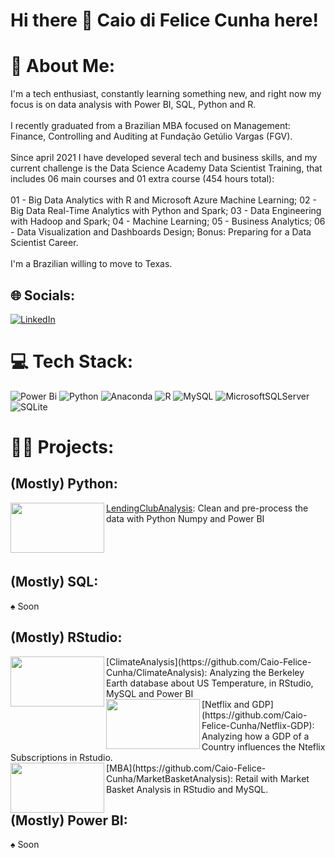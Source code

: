 # Hi there 👋 Caio di Felice Cunha here!

# 💫 About Me:
I'm a tech enthusiast, constantly learning something new, and right now my focus is on data analysis with Power BI, SQL, Python and R.<br><br>I recently graduated from a Brazilian MBA focused on Management: Finance, Controlling and Auditing at Fundação Getúlio Vargas (FGV).<br><br>Since april 2021 I have developed several tech and business skills, and my current challenge is the Data Science Academy Data Scientist Training, that includes 06 main courses and 01 extra course (454 hours total): <br><br>01 - Big Data Analytics with R and Microsoft Azure Machine Learning; 02 - Big Data Real-Time Analytics with Python and Spark; 03 - Data Engineering with Hadoop and Spark; 04 - Machine Learning; 05 - Business Analytics; 06 - Data Visualization and Dashboards Design; Bonus: Preparing for a Data Scientist Career.<br><br>I'm a Brazilian willing to move to Texas.


## 🌐 Socials:
[![LinkedIn](https://img.shields.io/badge/LinkedIn-%230077B5.svg?logo=linkedin&logoColor=white)](https://linkedin.com/in/caio-felicio-cunha) 

# 💻 Tech Stack:
![Power Bi](https://img.shields.io/badge/power_bi-F2C811?style=for-the-badge&logo=powerbi&logoColor=black) ![Python](https://img.shields.io/badge/python-3670A0?style=for-the-badge&logo=python&logoColor=ffdd54) ![Anaconda](https://img.shields.io/badge/Anaconda-%2344A833.svg?style=for-the-badge&logo=anaconda&logoColor=white) ![R](https://img.shields.io/badge/r-%23276DC3.svg?style=for-the-badge&logo=r&logoColor=white) ![MySQL](https://img.shields.io/badge/mysql-%2300f.svg?style=for-the-badge&logo=mysql&logoColor=white) ![MicrosoftSQLServer](https://img.shields.io/badge/Microsoft%20SQL%20Sever-CC2927?style=for-the-badge&logo=microsoft%20sql%20server&logoColor=white) ![SQLite](https://img.shields.io/badge/sqlite-%2307405e.svg?style=for-the-badge&logo=sqlite&logoColor=white) 

# :scientist: Projects:
## (Mostly) Python:
<img align="left" width="150" height="80" src=https://user-images.githubusercontent.com/111542025/226976602-38713a08-415e-4527-b4c3-a02a7d784c47.png> [LendingClubAnalysis](https://github.com/Caio-Felice-Cunha/LendingClubAnalysis): Clean and pre-process the data with Python Numpy and Power BI<br>
<br>
<br>
<br>

## (Mostly) SQL:
&spades; Soon

## (Mostly) RStudio:
<div>
  <img align="left" width="150" height="80" src=https://user-images.githubusercontent.com/111542025/226117187-1690642a-bceb-42d4-8a12-3b0bda074cbd.png> [ClimateAnalysis](https://github.com/Caio-Felice-Cunha/ClimateAnalysis): Analyzing the Berkeley Earth database about US Temperature, in RStudio, MySQL and Power BI 
</div>
<div>
  <img align="left" width="150" height="80" src=https://user-images.githubusercontent.com/111542025/226118013-93dc490e-ff12-4085-a454-7a15b8ab774b.png> [Netflix and GDP](https://github.com/Caio-Felice-Cunha/Netflix-GDP): Analyzing how a GDP of a Country influences the Nteflix Subscriptions in Rstudio. 
</div>
<div>
  <img align="left" width="150" height="80" src=https://user-images.githubusercontent.com/111542025/226118542-f536315b-e479-42be-a613-a846c044e1bb.jpeg> [MBA](https://github.com/Caio-Felice-Cunha/MarketBasketAnalysis): Retail with Market Basket Analysis in RStudio and MySQL. 
</div>

## (Mostly) Power BI:
&spades; Soon





